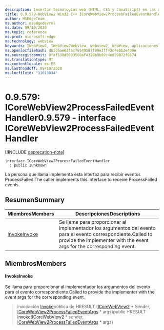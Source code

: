```yaml
---
description: Insertar tecnologías web (HTML, CSS y JavaScript) en las aplicaciones nativas con el control Microsoft Edge WebView2
title: 0.9.579-WebView2 Win32 C++ ICoreWebView2ProcessFailedEventHandler
author: MSEdgeTeam
ms.author: msedgedevrel
ms.date: 09/10/2020
ms.topic: reference
ms.prod: microsoft-edge
ms.technology: webview
keywords: IWebView2, IWebView2WebView, webview2, WebView, aplicaciones Win32, Win32, Edge, ICoreWebView2, ICoreWebView2Controller, control de explorador, HTML Edge, ICoreWebView2ProcessFailedEventHandler
ms.openlocfilehash: d65c6ae63f5c79540587f99e3ff42c4ebb3e409e
ms.sourcegitcommit: 0faf538d5033508af4320b9b89c4ed99872f0574
ms.translationtype: MT
ms.contentlocale: es-ES
ms.lasthandoff: 09/10/2020
ms.locfileid: "11010834"
---
```

# <span data-ttu-id="d42f9-104">0.9.579: ICoreWebView2ProcessFailedEventHandler</span><span class="sxs-lookup"><span data-stu-id="d42f9-104">0.9.579 - interface ICoreWebView2ProcessFailedEventHandler</span></span> 

[!INCLUDE [deprecation-note](../../includes/deprecation-note.md)]

```
interface ICoreWebView2ProcessFailedEventHandler
  : public IUnknown
```

<span data-ttu-id="d42f9-105">La persona que llama implementa esta interfaz para recibir eventos ProcessFailed.</span><span class="sxs-lookup"><span data-stu-id="d42f9-105">The caller implements this interface to receive ProcessFailed events.</span></span>

## <span data-ttu-id="d42f9-106">Resumen</span><span class="sxs-lookup"><span data-stu-id="d42f9-106">Summary</span></span>

 <span data-ttu-id="d42f9-107">Miembros</span><span class="sxs-lookup"><span data-stu-id="d42f9-107">Members</span></span>                        | <span data-ttu-id="d42f9-108">Descripciones</span><span class="sxs-lookup"><span data-stu-id="d42f9-108">Descriptions</span></span>
--------------------------------|---------------------------------------------
[<span data-ttu-id="d42f9-109">Invoke</span><span class="sxs-lookup"><span data-stu-id="d42f9-109">Invoke</span></span>](#invoke) | <span data-ttu-id="d42f9-110">Se llama para proporcionar al implementador los argumentos del evento para el evento correspondiente.</span><span class="sxs-lookup"><span data-stu-id="d42f9-110">Called to provide the implementer with the event args for the corresponding event.</span></span>

## <span data-ttu-id="d42f9-111">Miembros</span><span class="sxs-lookup"><span data-stu-id="d42f9-111">Members</span></span>

#### <span data-ttu-id="d42f9-112">Invoke</span><span class="sxs-lookup"><span data-stu-id="d42f9-112">Invoke</span></span> 

<span data-ttu-id="d42f9-113">Se llama para proporcionar al implementador los argumentos del evento para el evento correspondiente.</span><span class="sxs-lookup"><span data-stu-id="d42f9-113">Called to provide the implementer with the event args for the corresponding event.</span></span>

> <span data-ttu-id="d42f9-114">invocación [Invoke](#invoke)pública de HRESULT ([ICoreWebView2](icorewebview2.md) \* Sender, [ICoreWebView2ProcessFailedEventArgs](icorewebview2processfailedeventargs.md) \* args)</span><span class="sxs-lookup"><span data-stu-id="d42f9-114">public HRESULT [Invoke](#invoke)([ICoreWebView2](icorewebview2.md) \* sender, [ICoreWebView2ProcessFailedEventArgs](icorewebview2processfailedeventargs.md) \* args)</span></span>


